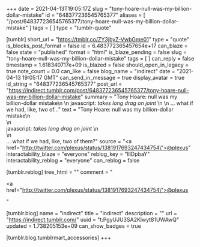 +++
date = 2021-04-13T19:05:17Z
slug = "tony-hoare-null-was-my-billion-dollar-mistake"
id = "648377236545765377"
aliases = [ "/post/648377236545765377/tony-hoare-null-was-my-billion-dollar-mistake" ]
tags = [ ]
type = "tumblr-quote"

[tumblr]
short_url = "https://tmblr.co/ZY3jbyZ-VwbGme01"
type = "quote"
is_blocks_post_format = false
id = 6.483772365457654e+17
can_blaze = false
state = "published"
format = "html"
is_blaze_pending = false
slug = "tony-hoare-null-was-my-billion-dollar-mistake"
tags = [ ]
can_reply = false
timestamp = 1.618340717e+09
is_blazed = false
should_open_in_legacy = true
note_count = 0.0
can_like = false
blog_name = "indirect"
date = "2021-04-13 19:05:17 GMT"
can_send_in_message = true
display_avatar = true
id_string = "648377236545765377"
post_url = "https://indirect.tumblr.com/post/648377236545765377/tony-hoare-null-was-my-billion-dollar-mistake"
summary = "Tony Hoare: null was my billion-dollar mistake\n \n javascript: *takes long drag on joint* \n \n … what if we had, like, two of..."
text = "Tony Hoare: null was my billion-dollar mistake\n<br/>\n<br/>javascript: *takes long drag on joint* \n<br/>\n<br/>&hellip; what if we had, like, two of them?"
source = "<a href=\"http://twitter.com/plexus/status/1381917693247434754\">@plexus</a>"
interactability_blaze = "everyone"
reblog_key = "lllDpbaY"
interactability_reblog = "everyone"
can_reblog = false

[tumblr.reblog]
tree_html = ""
comment = "<p><a href=\"http://twitter.com/plexus/status/1381917693247434754\">@plexus</a></p>"

[tumblr.blog]
name = "indirect"
title = "indirect"
description = ""
url = "https://indirect.tumblr.com/"
uuid = "t:PgyUJU3SA2Klwyt81UWAwQ"
updated = 1.738205153e+09
can_show_badges = true

[tumblr.blog.tumblrmart_accessories]
+++
